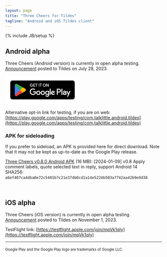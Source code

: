 ```yaml
---
layout: page
title: "Three Cheers for Tildes"
tagline: "Android and iOS Tildes client"
---
```

{% include JB/setup %}

<style>
    img[alt="Google Play Store link"] { width: 240px; }
</style>

## Android alpha

Three Cheers (Android version) is currently in open alpha testing. [Announcement](https://tildes.net/~tildes/18s2/three_cheers_for_tildes_android_version_is_open_for_alpha_testing_on_the_google_play_store) posted to Tildes on July 28, 2023.

[![Google Play Store link](/assets/images/google-play-badge.png)](https://play.google.com/store/apps/details?id=com.talklittle.android.tildes)

Alternative opt-in link for testing, if you are on web: [https://play.google.com/apps/testing/com.talklittle.android.tildes](https://play.google.com/apps/testing/com.talklittle.android.tildes)

### APK for sideloading

If you prefer to sideload, an APK is provided here for direct download. Note that it may not be kept as up-to-date as the Google Play release.

[Three Cheers v0.8.0 Android APK](https://three-cheers-archive.s3.amazonaws.com/three-cheers_0.8.0.apk) (16 MB): [2024-01-09] v0.8 Apply comment labels, quote selected text in reply, support Android 14  
SHA256: `a6ef407ca4dba8e72c5401b7c21e374b0cd1a14e5224b503a7742aa42b9e9d38`

&nbsp;

## iOS alpha

Three Cheers (iOS version) is currently in open alpha testing. [Announcement](https://tildes.net/~tildes/1bt0/three_cheers_for_tildes_ios_version_is_open_for_alpha_testing_on_testflight) posted to Tildes on November 1, 2023.

TestFlight link: [https://testflight.apple.com/join/mpVk1qIy](https://testflight.apple.com/join/mpVk1qIy)

-----

<small>Google Play and the Google Play logo are trademarks of Google LLC.</small>